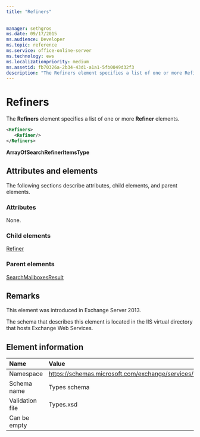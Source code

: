 ```yaml
---
title: "Refiners"
 
 
manager: sethgros
ms.date: 09/17/2015
ms.audience: Developer
ms.topic: reference
ms.service: office-online-server
ms.technology: ews
ms.localizationpriority: medium
ms.assetid: fb70326a-2b34-43d1-a1a1-5fb0049d32f3
description: "The Refiners element specifies a list of one or more Refiner elements."
---
```


# Refiners

The **Refiners** element specifies a list of one or more **Refiner** elements. 
  
```XML
<Refiners>
   <Refiner/>
</Refiners>
```

 **ArrayOfSearchRefinerItemsType**
## Attributes and elements

The following sections describe attributes, child elements, and parent elements.
  
### Attributes

None.
  
### Child elements

[Refiner](refiner.md)
  
### Parent elements

[SearchMailboxesResult](searchmailboxesresult.md)
  
## Remarks

This element was introduced in Exchange Server 2013.
  
The schema that describes this element is located in the IIS virtual directory that hosts Exchange Web Services.
  
## Element information

|**Name**|**Value**|
|:-----|:-----|
|Namespace  <br/> |https://schemas.microsoft.com/exchange/services/2006/types  <br/> |
|Schema name  <br/> |Types schema  <br/> |
|Validation file  <br/> |Types.xsd  <br/> |
|Can be empty  <br/> ||
   

